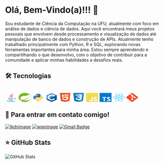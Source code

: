 # Olá, Bem-Vindo(a)!!! 👋

<p>
 Sou estudante de Ciência da Computação na UFU, atualmente com foco em análise de dados e ciência de dados. Aqui você encontrará meus projetos pessoais que envolvem desde processamento e visualização de dados até manipulação de banco de dados e construção de APIs. Atualmente tenho trabalhado principalmente com Python, R e SQL, explorando novas ferramentas importantes para minha área. Estou sempre aprendendo e compartilhando o que desenvolvo, com o objetivo de contribuir para a comunidade e aplicar minhas habilidades a desafios reais.
</p>
<!-- <p>
 Atualmente, um dos meus principais projetos é uma plataforma chamada SAT, uma aplicação para ajudar a conexão entre alunos e professores de todo o Brasil.
</p> -->

## 🛠️ Tecnologias
    
<div style="display: inline_block"><br>
  <img align="center" alt="Marcel-Java" height="30" width="40" src="https://raw.githubusercontent.com/devicons/devicon/master/icons/java/java-original.svg">
  <img align="center" alt="Marcel-Java" height="30" width="40" src="https://raw.githubusercontent.com/devicons/devicon/master/icons/spring/spring-original.svg">
  <img align="center" alt="Marcel-Python" height="30" width="40" src="https://raw.githubusercontent.com/devicons/devicon/master/icons/python/python-original.svg">
  <img align="center" alt="Marcel-C" height="30" width="40" src="https://raw.githubusercontent.com/devicons/devicon/master/icons/c/c-original.svg">
  <img align="center" alt="Marcel-HTML" height="30" width="40" src="https://raw.githubusercontent.com/devicons/devicon/master/icons/html5/html5-original.svg">
  <img align="center" alt="Marcel-CSS" height="30" width="40" src="https://raw.githubusercontent.com/devicons/devicon/master/icons/css3/css3-original.svg">
  <img align="center" alt="Marcel-Js" height="30" width="40" src="https://raw.githubusercontent.com/devicons/devicon/master/icons/javascript/javascript-plain.svg">
  <img align="center" alt="Marcel-Ts" height="30" width="40" src="https://raw.githubusercontent.com/devicons/devicon/master/icons/typescript/typescript-plain.svg">
  <img align="center" alt="Marcel-React" height="30" width="40" src="https://raw.githubusercontent.com/devicons/devicon/master/icons/react/react-original.svg">
  <img align="center" alt="Marcel-Git" height="30" width="40" src="https://raw.githubusercontent.com/devicons/devicon/master/icons/git/git-original.svg">
</div>

## 📧 Para entrar em contato comigo!

[![lkdnimage](https://img.shields.io/badge/LinkedIn-0077B5?style=for-the-badge&logo=linkedin&logoColor=white)](https://www.linkedin.com/in/marcel-f%C3%A9o-746155222/)
[![wppimage](https://img.shields.io/badge/WhatsApp-25D366?style=for-the-badge&logo=whatsapp&logoColor=white)](https://api.whatsapp.com/send?phone=5534996452091&text=Oi,%20Marcel)
[![Gmail Badge](https://img.shields.io/badge/-Gmail-c14438?style=for-the-badge&logo=Gmail&logoColor=white)](mailto:marcelfeo29@gmail.com)

## ⭐ GitHub Stats

![GitHub Stats](https://github-readme-stats.vercel.app/api?username=MarcelFeo&show_icons=true)

